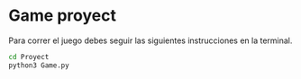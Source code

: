 # Game proyect

Para correr el juego debes seguir las siguientes instrucciones en la terminal.

```sh
cd Proyect
python3 Game.py
```

